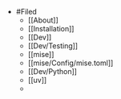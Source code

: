 - #Filed
	- [[About]]
	- [[Installation]]
	- [[Dev]]
	- [[Dev/Testing]]
	- [[mise]]
	- [[mise/Config/mise.toml]]
	- [[Dev/Python]]
	- [[uv]]
	-